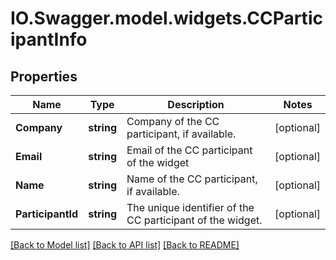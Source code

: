 # IO.Swagger.model.widgets.CCParticipantInfo
## Properties

Name | Type | Description | Notes
------------ | ------------- | ------------- | -------------
**Company** | **string** | Company of the CC participant, if available. | [optional] 
**Email** | **string** | Email of the CC participant of the widget | [optional] 
**Name** | **string** | Name of the CC participant, if available. | [optional] 
**ParticipantId** | **string** |  The unique identifier of the CC participant of the widget. | [optional] 

[[Back to Model list]](../README.md#documentation-for-models) [[Back to API list]](../README.md#documentation-for-api-endpoints) [[Back to README]](../README.md)

